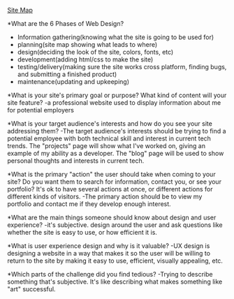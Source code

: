
<a href="/imgs/site-map.png">Site Map</a>

*What are the 6 Phases of Web Design?
  - Information gathering(knowing what the site is going to be used for)
  - planning(site map showing what leads to where)
  - design(deciding the look of the site, colors, fonts, etc)
  - development(adding html/css to make the site)
  - testing/delivery(making sure the site works cross platform, finding bugs, and submitting a finished product)
  - maintenance(updating and upkeeping)

*What is your site's primary goal or purpose? What kind of content will your site feature?
  -a professional website used to display information about me for potential employers

*What is your target audience's interests and how do you see your site addressing them?
  -The target audience's interests should be trying to find a potential employee with both technical skill and interest in current tech trends. The "projects" page will show what I've worked on, giving an example of my ability as a developer. The "blog" page will be used to show personal thoughts and interests in current tech.

*What is the primary "action" the user should take when coming to your site? Do you want them to search for information, contact you, or see your portfolio? It's ok to have several actions at once, or different actions for different kinds of visitors.
  -The primary action should be to view my portfolio and contact me if they develop enough interest.

*What are the main things someone should know about design and user experience?
  -it's subjective. design around the user and ask questions like whether the site is easy to use, or how efficient it is.

*What is user experience design and why is it valuable?
  -UX design is designing a website in a way that makes it so the user will be willing to return to the site by making it easy to use, efficient, visually appealing, etc.

*Which parts of the challenge did you find tedious?
  -Trying to describe something that's subjective. It's like describing what makes something like "art" successful.
